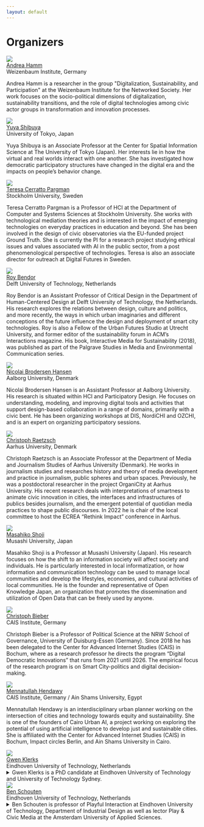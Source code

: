 ```yaml
---
layout: default
---
```


# Organizers

<div class="row">
  <div class="column">
    <img src="files/profile_photos/andreahamm.jpg" class="profile-photo">
    <div class="profile-name">
        <a href="https://www.weizenbaum-institut.de/portrait/p/andrea-hamm/#page=1&sort=date">Andrea Hamm</a>
    </div>
    <div class="profile-institute">
        Weizenbaum Institute, Germany
    </div>
    <div class="profile-detail-text">
    <p>
    Andrea Hamm is a researcher in the group "Digitalization, Sustainability, and Participation" at the Weizenbaum Institute for the Networked Society. Her work focuses on the socio-political dimensions of digitalization, sustainability transitions, and the role of digital technologies among civic actor groups in transformation and innovation processes.
    </p>
    </div>
  </div>
  <div class="column">
    <img src="files/profile_photos/yuyashibuya.jpeg" class="profile-photo">
    <div class="profile-name">
        <a href="https://www.yuyashibuya.com/">Yuya Shibuya</a>
    </div>
    <div class="profile-institute">
    University of Tokyo, Japan
    </div>
    <div class="profile-detail-text">
    <p>
    Yuya Shibuya is an Associate Professor at the Center for Spatial Information Science at The University of Tokyo (Japan). Her interests lie in how the virtual and real worlds interact with one another. She has investigated how democratic participatory structures have changed in the digital era and the impacts on people’s behavior change.
    </p>
    </div>
  </div>
  <div class="column">
    <img src="files/profile_photos/Tessy.jpg" class="profile-photo">
    <div class="profile-name">
        <a href="https://www.su.se/profiles/tcerr-1.182306">Teresa Cerratto Pargman</a>
    </div>
    <div class="profile-institute">
    Stockholm University, Sweden
    </div>
    <div class="profile-detail-text">
    <p>
    Teresa Cerratto Pargman is a Professor of HCI at the Department of Computer and Systems Sciences at Stockholm University. She works with technological mediation theories and is interested in the impact of emerging technologies on everyday practices in education and beyond. She has been involved in the design of civic observatories via the EU-funded project Ground Truth. She is currently the PI for a research project studying ethical issues and values associated with AI in the public sector, from a post phenomenological perspective of technologies. Teresa is also an associate director for outreach at Digital Futures in Sweden.
    </p>
    </div>
   </div>
</div>
<div class="row">
  <div class="column">
    <img src="files/profile_photos/avatar2.jpeg" class="profile-photo">
        <div class="profile-name">
            <a href="">Roy Bendor</a>
        </div>
        <div class="profile-institute">
        Delft University of Technology, Netherlands
        </div>
        <div class="profile-detail-text">
        <p>
        Roy Bendor is an Assistant Professor of Critical Design in the Department of Human-Centered Design at Delft University of Technology, the Netherlands. His research explores the relations between design, culture and politics, and more recently, the ways in which urban imaginaries and different conceptions of the future influence the design and deployment of smart city technologies. Roy is also a Fellow of the Urban Futures Studio at Utrecht University, and former editor of the sustainability forum in ACM’s Interactions magazine. His book, Interactive Media for Sustainability (2018), was published as part of the Palgrave Studies in Media and Environmental Communication series.
        </p>
        </div>
  </div>
  <div class="column">
    <img src="files/profile_photos/avatar3.jpeg" class="profile-photo">
        <div class="profile-name">
            <a href="">Nicolai Brodersen Hansen</a>
        </div>
        <div class="profile-institute">
          Aalborg University, Denmark
        </div>
        <div class="profile-detail-text">
        <p>
        Nicolai Brodersen Hansen is an Assistant Professor at Aalborg University. His research is situated within HCI and Participatory Design. He focuses on understanding, modeling, and improving digital tools and activities that support design-based collaboration in a range of domains, primarily with a civic bent. He has been organizing workshops at DIS, NordiCHI and OZCHI, and is an expert on organizing participatory sessions.
        </p>
      </div>
    </div>
  <div class="column">
    <img src="files/profile_photos/ChristophRaetzsch.jpg" class="profile-photo">
        <div class="profile-name">
            <a href="https://pure.au.dk/portal/en/persons/christoph-raetzsch(91eb24de-3d92-4846-9216-1c7aee8c2ff2).html">Christoph Raetzsch</a>
        </div>
        <div class="profile-institute">
          Aarhus University, Denmark
        </div>
        <div class="profile-detail-text">
        <p>
        Christoph Raetzsch is an Associate Professor at the Department of Media and Journalism Studies of Aarhus University (Denmark). He works in journalism studies and researches history and theory of media development and practice in journalism, public spheres and urban spaces. Previously, he was a postdoctoral researcher in the project OrganiCity at Aarhus University. His recent research deals with interpretations of smartness to animate civic innovation in cities, the interfaces and infrastructures of publics besides journalism, and the emergent potential of quotidian media practices to shape public discourses. In 2022 he is chair of the local committee to host the ECREA “Rethink Impact” conference in Aarhus.
        </p>
        </div>
    </div>
</div>
<div class="row">
  <div class="column">
    <img src="files/profile_photos/MasahikoShoji.jpg" class="profile-photo">
        <div class="profile-name">
            <a href="https://www.glocom.ac.jp/en/researcher/116">Masahiko Shoji</a>
        </div>
        <div class="profile-institute">
          Musashi University, Japan
        </div>
        <div class="profile-detail-text">
        <p>
        Masahiko Shoji is a Professor at Musashi University (Japan). His research focuses on how the shift to an information society will affect society and individuals. He is particularly interested in local informatization, or how information and communication technology can be used to manage local communities and develop the lifestyles, economies, and cultural activities of local communities. He is the founder and representative of Open Knowledge Japan, an organization that promotes the dissemination and utilization of Open Data that can be freely used by anyone.
        </p>
        </div>
    </div>
  <div class="column">
    <img src="files/profile_photos/ChristophBieber.jpg" class="profile-photo">
        <div class="profile-name">
            <a href="https://www.cais-research.de/team/christoph-bieber/">Christoph Bieber</a>
        </div>
        <div class="profile-institute">
          CAIS Institute, Germany
        </div>
        <div class="profile-detail-text">
        <p>
        Christoph Bieber is a Professor of Political Science at the NRW School of Governance, University of Duisburg-Essen (Germany). Since 2018 he has been delegated to the Center for Advanced Internet Studies (CAIS) in Bochum, where as a research professor he directs the program “Digital Democratic Innovations” that runs from 2021 until 2026. The empirical focus of the research program is on Smart City-politics and digital decision-making.
        </p>
      </div>
    </div>
  <div class="column">
    <img src="files/profile_photos/avatar7.jpeg" class="profile-photo">
        <div class="profile-name">
            <a href="">Mennatullah Hendawy</a>
        </div>
        <div class="profile-institute">
          CAIS Institute, Germany / Ain Shams University, Egypt
        </div>
        <div class="profile-detail-text">
        <p>
        Mennatullah Hendawy is an interdisciplinary urban planner working on the intersection of cities and technology towards equity and sustainability. She is one of the founders of Cairo Urban AI, a project working on exploring the potential of using artificial intelligence to develop just and sustainable cities. She is affiliated with the Center for Advanced Internet Studies (CAIS) in Bochum, Impact circles Berlin, and Ain Shams University in Cairo.
        </p>
        </div>
    </div>
</div>
<div class="row">
  <div class="column">
    <img src="files/profile_photos/avatar8.jpeg" class="profile-photo">
        <div class="profile-name">
            <a href="">Gwen Klerks</a>
        </div>
        <div class="profile-institute">
          Eindhoven University of Technology, Netherlands
        </div>
        <div class="profile-detail-text">
        <details>
          <summary>
          Gwen Klerks is a PhD candidate at Eindhoven University of Technology and University of Technology Sydney. 
          </summary>
          <div class="details_content">
          Throughout her research, she investigates how designers can collaborate with civic communities to promote sustainable urban futures. Specifically, she investigates how designers can support communities to take collective action by exploring how to navigate the complexities of the community context.
          </div>
        </details>
        </div>
    </div>
  <div class="column">
    <img src="files/profile_photos/BenSchouten.jpg" class="profile-photo">
        <div class="profile-name">
            <a href="https://www.tue.nl/en/research/researchers/ben-schouten/">Ben Schouten</a>
        </div>
        <div class="profile-institute">
          Eindhoven University of Technology, Netherlands
        </div>
        <div class="profile-detail-text">
        <details>
            <summary>Ben Schouten is professor of Playful Interaction at Eindhoven University of Technology, Department of Industrial Design as well as lector Play & Civic Media at the Amsterdam University of Applied Sciences.</summary>
            <div class="details_content">
              He founded the Master Digital Design in Amsterdam and until 2020 worked as its scientific director. His group focuses on play and design for social innovations, citizen empowerment and culture. He (co) authored 5 books and 100-plus publications at the intersection of play, games, participatory design and citizen empowerment. His latest book, The Civic Empowerment Toolbox, Action Design for Urban Futures has recently been published. <a href="https://www.japsambooks.nl/products/the-civic-empowerment-toolbox">https://www.japsambooks.nl/products/the-civic-empowerment-toolbox</a>. His design includes, multiple games within the domain of health care, education, urban planning, focusing on playful empowerment.
            </div>
        </details>
        </div>
    </div>
</div>
